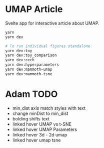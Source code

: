 # UMAP Article

Svelte app for interactive article about UMAP.

```bash
yarn
yarn dev

# To run individual figures standalone
yarn dev:toy
yarn dev:toy_comparison
yarn dev:cech
yarn dev:hyperparameters
yarn dev:mammoth-umap
yarn dev:mammoth-tsne
```


# Adam TODO

- min_dist axis match styles with text
- change minDist to min_dist 
- bolding shifts text
- linked hover UMAP vs t-SNE
- linked hover UMAP Parameters
- linked hover 3d - 2d umap 
- linked hover umap tsne
